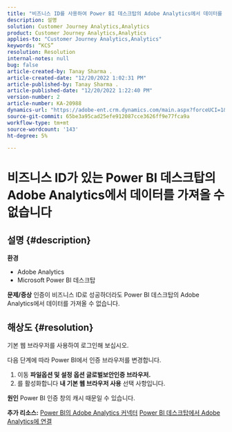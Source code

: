 ```yaml
---
title: "비즈니스 ID를 사용하여 Power BI 데스크탑의 Adobe Analytics에서 데이터를 가져올 수 없음"
description: 설명
solution: Customer Journey Analytics,Analytics
product: Customer Journey Analytics,Analytics
applies-to: "Customer Journey Analytics,Analytics"
keywords: “KCS”
resolution: Resolution
internal-notes: null
bug: false
article-created-by: Tanay Sharma .
article-created-date: "12/20/2022 1:02:31 PM"
article-published-by: Tanay Sharma .
article-published-date: "12/20/2022 1:22:40 PM"
version-number: 2
article-number: KA-20988
dynamics-url: "https://adobe-ent.crm.dynamics.com/main.aspx?forceUCI=1&pagetype=entityrecord&etn=knowledgearticle&id=5bb15c8e-6680-ed11-81ac-6045bd006239"
source-git-commit: 65be3a95cad25efe912087cce3626ff9e77fca9a
workflow-type: tm+mt
source-wordcount: '143'
ht-degree: 5%

---
```


# 비즈니스 ID가 있는 Power BI 데스크탑의 Adobe Analytics에서 데이터를 가져올 수 없습니다

## 설명 {#description}


<b>환경</b>

- Adobe Analytics
- Microsoft Power BI 데스크탑




<b>문제/증상</b>
인증이 비즈니스 ID로 성공하더라도 Power BI 데스크탑의 Adobe Analytics에서 데이터를 가져올 수 없습니다.


## 해상도 {#resolution}


기본 웹 브라우저를 사용하여 로그인해 보십시오.

다음 단계에 따라 Power BI에서 인증 브라우저를 변경합니다.

1. 이동 <b>파일</b><b>옵션 및 설정 </b> <b>옵션 </b> <b>글로벌</b><b>보안</b><b>인증 브라우저.</b>
2. 를 활성화합니다 <b>내 기본 웹 브라우저 사용</b> 선택 사항입니다.


<b>원인</b>
Power BI 인증 창의 캐시 때문일 수 있습니다.

<b>추가 리소스:</b>
[Power BI의 Adobe Analytics 커넥터](https://experienceleague.adobe.com/docs/analytics-learn/tutorials/integrations/power-bi/adobe-analytics-connector-in-power-bi.html?lang=en)
[Power BI 데스크탑에서 Adobe Analytics에 연결](https://learn.microsoft.com/en-us/power-bi/connect-data/desktop-connect-adobe-analytics)
